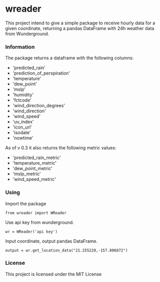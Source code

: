 # wreader
This project intend to give a simple package to receive hourly data for a given coordinate, returning a pandas DataFrame with 24h weather data from Wunderground.

### Information

The package returns a dataframe with the following columns:
* 'predicted_rain'
* 'prediction_of_perspiration'
* 'temperature'
* 'dew_point'
* 'mslp'
* 'humidity'
* 'fctcode'
* 'wind_direction_degrees'
* 'wind_direction'
* 'wind_speed'
* 'uv_index'
* 'icon_url'
* 'isodate'
* 'nowtime'

As of v 0.3 it also returns the following metric values:
* 'predicted_rain_metric'
* 'temperature_metric'
* 'dew_point_metric'
* 'mslp_metric'
* 'wind_speed_metric'


### Using


Import the package

```
from wreader import WReader
```

Use api key from wunderground.

```
wr = WReader('api key')
```

Input coordinate, output pandas DataFrame.

```
output = wr.get_location_data("21.255220,-157.806872")
```

### License

This project is licensed under the MIT License
